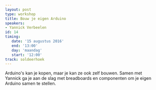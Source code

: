 ```yaml
---
layout: post
type: workshop
title: Bouw je eigen Arduino
speakers:
- Yannick Verbeelen
id: 14
timing: 
   date: '15 augustus 2016'
   end: '13:00'
   day: 'maandag'
   start: '12:00'
track: soldeerhoek
---
```

Arduino's kan je kopen, maar je kan ze ook zelf bouwen. Samen met Yannick ga je aan de slag met breadboards en componenten om je eigen Arduino samen te stellen.